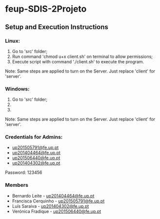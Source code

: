 # feup-SDIS-2Projeto

## Setup and Execution Instructions

### Linux:

1. Go to 'src' folder;
2. Run command 'chmod u+x client.sh' on terminal to allow permissions;
3. Execute script with command './client.sh' to execute the program.

Note: Same steps are applied to turn on the Server. Just replace 'client' for 'server'.

### Windows:

1. Go to 'src' folder;
2. 
3.

Note: Same steps are applied to turn on the Server. Just replace 'client' for 'server'.

### Credentials for Admins:

- up201505791@fe.up.pt
- up201404464@fe.up.pt
- up201506440@fe.up.pt
- up201404302@fe.up.pt

Password: 123456

### Members

* Bernardo Leite - up201404464@fe.up.pt
* Francisca Cerquinho - up201505791@fe.up.pt
* Luís Saraiva - up201404302@fe.up.pt
* Verónica Fradique - up201506440@fe.up.pt
